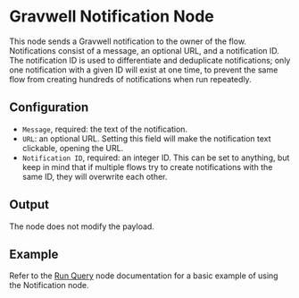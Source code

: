 # Gravwell Notification Node

This node sends a Gravwell notification to the owner of the flow. Notifications consist of a message, an optional URL, and a notification ID. The notification ID is used to differentiate and deduplicate notifications; only one notification with a given ID will exist at one time, to prevent the same flow from creating hundreds of notifications when run repeatedly.

## Configuration

* `Message`, required: the text of the notification.
* `URL`: an optional URL. Setting this field will make the notification text clickable, opening the URL.
* `Notification ID`, required: an integer ID. This can be set to anything, but keep in mind that if multiple flows try to create notifications with the same ID, they will overwrite each other.

## Output

The node does not modify the payload.

## Example

Refer to the [Run Query](runquery.md) node documentation for a basic example of using the Notification node.
